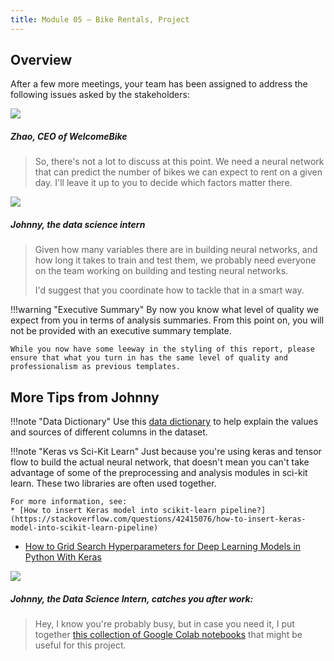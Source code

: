 ```yaml
---
title: Module 05 — Bike Rentals, Project
---
```


## Overview

After a few more meetings, your team has been assigned to address the following issues asked by the stakeholders:

<div class="dialogue">
	<img src="{{URLROOT}}/shared/img/zhao.jpg">
	<h5>Zhao, CEO of WelcomeBike</h5>
	<blockquote><p>So, there's not a lot to discuss at this point. We need a neural network that can predict the number of bikes we can expect to rent on a given day. I'll leave it up to you to decide which factors matter there.</p></blockquote>
</div>

<div class="dialogue">
	<img src="{{URLROOT}}/shared/img/johnny.jpg">
	<h5>Johnny, the data science intern</h5>
	<blockquote><p>Given how many variables there are in building neural networks, and how long it takes to train and test them, we probably need everyone on the team working on building and testing neural networks.</p><p>I'd suggest that you coordinate how to tackle that in a smart way.</blockquote>
</div>

!!!warning "Executive Summary"
	By now you know what level of quality we expect from you in terms of analysis summaries. From this point on, you will not be provided with an executive summary template.

	While you now have some leeway in the styling of this report, please ensure that what you turn in has the same level of quality and professionalism as previous templates.

## More Tips from Johnny

!!!note "Data Dictionary"
	Use this [data dictionary](./bikes-dictionary.txt) to help explain the values and sources of different columns in the dataset.
	
!!!note "Keras vs Sci-Kit Learn"
	Just because you're using keras and tensor flow to build the actual neural network, that doesn't mean you can't take advantage of some of the preprocessing and analysis modules in sci-kit learn. These two libraries are often used together.

	For more information, see:
	* [How to insert Keras model into scikit-learn pipeline?](https://stackoverflow.com/questions/42415076/how-to-insert-keras-model-into-scikit-learn-pipeline)
  * [How to Grid Search Hyperparameters for Deep Learning Models in Python With Keras](https://machinelearningmastery.com/grid-search-hyperparameters-deep-learning-models-python-keras/)

<div class="dialogue">
	<img src="{{URLROOT}}/shared/img/johnny.jpg">
	<h5>Johnny, the Data Science Intern, catches you after work:</h5>
	<blockquote><p>Hey, I know you're probably busy, but in case you need it, I put together <a href='./hints.html'>this collection of Google Colab notebooks</a> that might be useful for this project.</p></blockquote>
</div>


[^1]: [Lead Singer photo by Brian Lundquist on Unsplash](https://unsplash.com/photos/3Uf-aRahKcc)

[^2]: [Head of Marketing photo by LinkedIn Sales Navigator on Unsplash](https://unsplash.com/photos/pAtA8xe_iVM)

[^3]: [Data Science Intern photo by Fábio Lucas on Unsplash](https://unsplash.com/photos/iczrMDNuvzkml-pxK0Ovmw)